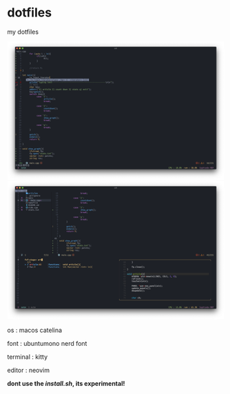 # dotfiles
my dotfiles

![image](https://github.com/alanlai1234/dotfiles/blob/master/images/%E6%88%AA%E5%9C%96%202020-09-13%20%E4%B8%8B%E5%8D%8811.38.13.png)
![image](https://github.com/alanlai1234/dotfiles/blob/master/images/%E6%88%AA%E5%9C%96%202020-09-13%20%E4%B8%8B%E5%8D%8811.34.06.png)

os : macos catelina

font : ubuntumono nerd font

terminal : kitty

editor : neovim



**dont use the *install.sh*, its experimental!**
